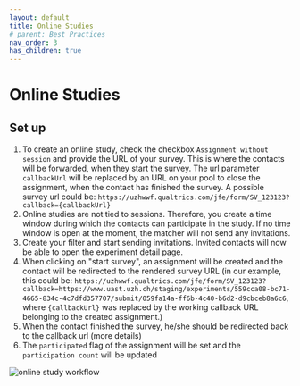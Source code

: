```yaml
---
layout: default
title: Online Studies
# parent: Best Practices
nav_order: 3
has_children: true
---
```


# Online Studies

## Set up

1. To create an online study, check the checkbox `Assignment without session` and provide the URL of your survey. This is where the contacts will be forwarded, when they start the survey.
   The url parameter `callbackUrl` will be replaced by an URL on your pool to close the assignment, when the contact has finished the survey. A possible survey url could be: `https://uzhwwf.qualtrics.com/jfe/form/SV_123123?callback={callbackUrl}`
2. Online studies are not tied to sessions. Therefore, you create a time window during which the contacts can participate in the study. If no time window is open at the moment, the matcher will not send any invitations.
3. Create your filter and start sending invitations. Invited contacts will now be able to open the experiment detail page.
4. When clicking on "start survey", an assignment will be created and the contact will be redirected to the rendered survey URL (in our example, this could be: `https://uzhwwf.qualtrics.com/jfe/form/SV_123123?callback=https://www.uast.uzh.ch/staging/experiments/559cca08-bc71-4665-834c-4c7dfd357707/submit/059fa14a-ff6b-4c40-b6d2-d9cbceb8a6c6`, where `{callbackUrl}` was replaced by the working callback URL belonging to the created assignment.)
5. When the contact finished the survey, he/she should be redirected back to the callback url (more details)
6. The `participated` flag of the assignment will be set and the `participation count` will be updated

![online study workflow](../../images/online-studies.svg)
